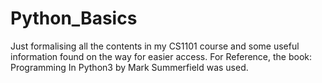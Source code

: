 # Python_Basics
Just formalising all the contents in my CS1101 course and some useful information found on the way for easier access. 
For Reference, the book: Programming In Python3 by Mark Summerfield was used. 
